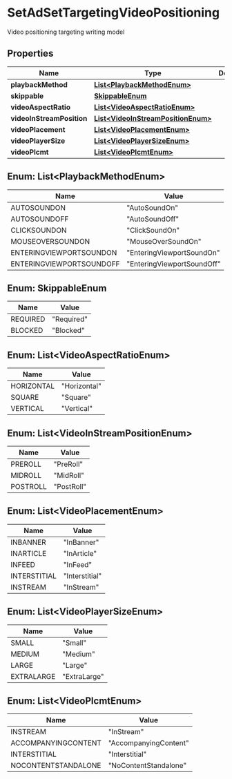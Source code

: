

# SetAdSetTargetingVideoPositioning

Video positioning targeting writing model

## Properties

| Name | Type | Description | Notes |
|------------ | ------------- | ------------- | -------------|
|**playbackMethod** | [**List&lt;PlaybackMethodEnum&gt;**](#List&lt;PlaybackMethodEnum&gt;) |  |  [optional] |
|**skippable** | [**SkippableEnum**](#SkippableEnum) |  |  [optional] |
|**videoAspectRatio** | [**List&lt;VideoAspectRatioEnum&gt;**](#List&lt;VideoAspectRatioEnum&gt;) |  |  [optional] |
|**videoInStreamPosition** | [**List&lt;VideoInStreamPositionEnum&gt;**](#List&lt;VideoInStreamPositionEnum&gt;) |  |  [optional] |
|**videoPlacement** | [**List&lt;VideoPlacementEnum&gt;**](#List&lt;VideoPlacementEnum&gt;) |  |  [optional] |
|**videoPlayerSize** | [**List&lt;VideoPlayerSizeEnum&gt;**](#List&lt;VideoPlayerSizeEnum&gt;) |  |  [optional] |
|**videoPlcmt** | [**List&lt;VideoPlcmtEnum&gt;**](#List&lt;VideoPlcmtEnum&gt;) |  |  [optional] |



## Enum: List&lt;PlaybackMethodEnum&gt;

| Name | Value |
|---- | -----|
| AUTOSOUNDON | &quot;AutoSoundOn&quot; |
| AUTOSOUNDOFF | &quot;AutoSoundOff&quot; |
| CLICKSOUNDON | &quot;ClickSoundOn&quot; |
| MOUSEOVERSOUNDON | &quot;MouseOverSoundOn&quot; |
| ENTERINGVIEWPORTSOUNDON | &quot;EnteringViewportSoundOn&quot; |
| ENTERINGVIEWPORTSOUNDOFF | &quot;EnteringViewportSoundOff&quot; |



## Enum: SkippableEnum

| Name | Value |
|---- | -----|
| REQUIRED | &quot;Required&quot; |
| BLOCKED | &quot;Blocked&quot; |



## Enum: List&lt;VideoAspectRatioEnum&gt;

| Name | Value |
|---- | -----|
| HORIZONTAL | &quot;Horizontal&quot; |
| SQUARE | &quot;Square&quot; |
| VERTICAL | &quot;Vertical&quot; |



## Enum: List&lt;VideoInStreamPositionEnum&gt;

| Name | Value |
|---- | -----|
| PREROLL | &quot;PreRoll&quot; |
| MIDROLL | &quot;MidRoll&quot; |
| POSTROLL | &quot;PostRoll&quot; |



## Enum: List&lt;VideoPlacementEnum&gt;

| Name | Value |
|---- | -----|
| INBANNER | &quot;InBanner&quot; |
| INARTICLE | &quot;InArticle&quot; |
| INFEED | &quot;InFeed&quot; |
| INTERSTITIAL | &quot;Interstitial&quot; |
| INSTREAM | &quot;InStream&quot; |



## Enum: List&lt;VideoPlayerSizeEnum&gt;

| Name | Value |
|---- | -----|
| SMALL | &quot;Small&quot; |
| MEDIUM | &quot;Medium&quot; |
| LARGE | &quot;Large&quot; |
| EXTRALARGE | &quot;ExtraLarge&quot; |



## Enum: List&lt;VideoPlcmtEnum&gt;

| Name | Value |
|---- | -----|
| INSTREAM | &quot;InStream&quot; |
| ACCOMPANYINGCONTENT | &quot;AccompanyingContent&quot; |
| INTERSTITIAL | &quot;Interstitial&quot; |
| NOCONTENTSTANDALONE | &quot;NoContentStandalone&quot; |



